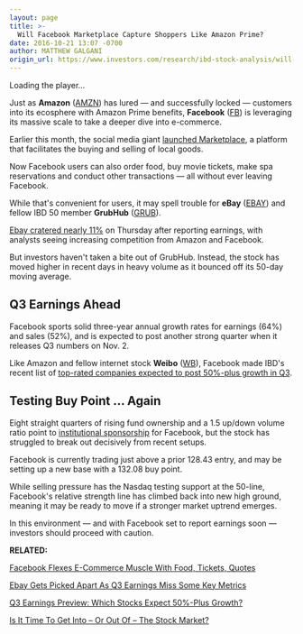 ```yaml
---
layout: page
title: >-
  Will Facebook Marketplace Capture Shoppers Like Amazon Prime?
date: 2016-10-21 13:07 -0700
author: MATTHEW GALGANI
origin_url: https://www.investors.com/research/ibd-stock-analysis/will-facebook-marketplace-capture-shoppers-like-amazon-prime/
---
```





Loading the player...
 


Just as **Amazon** ([AMZN](https://research.investors.com/quote.aspx?symbol=AMZN)) has lured — and successfully locked — customers into its ecosphere with Amazon Prime benefits, **Facebook** ([FB](https://research.investors.com/quote.aspx?symbol=FB)) is leveraging its massive scale to take a deeper dive into e-commerce.


Earlier this month, the social media giant [launched Marketplace](https://www.investors.com/stock-lists/ibd-50/facebook-flexes-e-commerce-muscle-with-food-tickets-quotes/), a platform that facilitates the buying and selling of local goods.


Now Facebook users can also order food, buy movie tickets, make spa reservations and conduct other transactions — all without ever leaving Facebook.


While that's convenient for users, it may spell trouble for **eBay** ([EBAY](https://research.investors.com/quote.aspx?symbol=EBAY)) and fellow IBD 50 member **GrubHub** ([GRUB](https://research.investors.com/quote.aspx?symbol=GRUB)).


[Ebay cratered nearly 11%](https://www.investors.com/news/technology/ebay-gets-picked-apart-as-q3-earnings-miss-some-key-metrics/) on Thursday after reporting earnings, with analysts seeing increasing competition from Amazon and Facebook.


But investors haven't taken a bite out of GrubHub. Instead, the stock has moved higher in recent days in heavy volume as it bounced off its 50-day moving average.


Q3 Earnings Ahead
-----------------


Facebook sports solid three-year annual growth rates for earnings (64%) and sales (52%), and is expected to post another strong quarter when it releases Q3 numbers on Nov. 2.


Like Amazon and fellow internet stock **Weibo** ([WB](https://research.investors.com/quote.aspx?symbol=WB)), Facebook made IBD's recent list of [top-rated companies expected to post 50%-plus growth in Q3](https://www.investors.com/news/q3-earnings-preview-which-stocks-expect-50-or-higher-growth-2/).


Testing Buy Point … Again
-------------------------


Eight straight quarters of rising fund ownership and a 1.5 up/down volume ratio point to [institutional sponsorship](https://www.investors.com/ibd-university/can-slim/institutional-sponsorship/) for Facebook, but the stock has struggled to break out decisively from recent setups.


Facebook is currently trading just above a prior 128.43 entry, and may be setting up a new base with a 132.08 buy point.



While selling pressure has the Nasdaq testing support at the 50-line, Facebook's relative strength line has climbed back into new high ground, meaning it may be ready to move if a stronger market uptrend emerges.


In this environment — and with Facebook set to report earnings soon — investors should proceed with caution.


**RELATED:**


[Facebook Flexes E-Commerce Muscle With Food, Tickets, Quotes](https://www.investors.com/stock-lists/ibd-50/facebook-flexes-e-commerce-muscle-with-food-tickets-quotes/)


[Ebay Gets Picked Apart As Q3 Earnings Miss Some Key Metrics](https://www.investors.com/news/technology/ebay-gets-picked-apart-as-q3-earnings-miss-some-key-metrics/)


[Q3 Earnings Preview: Which Stocks Expect 50%-Plus Growth?](https://www.investors.com/news/q3-earnings-preview-which-stocks-expect-50-or-higher-growth-2/)


[Is It Time To Get Into – Or Out Of – The Stock Market?](https://www.investors.com/videos/is-it-time-to-get-into-or-out-of-the-stock-market/)




